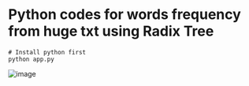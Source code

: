 # Python codes for words frequency from huge txt using Radix Tree


```shell
# Install python first
python app.py
```

![image](https://user-images.githubusercontent.com/37606416/186993441-ba71c499-a70b-48ab-8cf0-b0ee5e954703.png)

